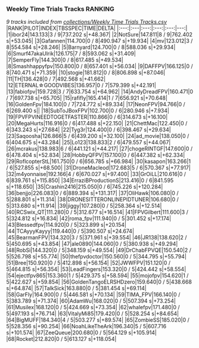 ### Weekly Time Trials Tracks RANKING
*9 tracks included from [collections/Weekly Time Trials Tracks.csv](/collections/Weekly%20Time%20Trials%20Tracks.csv)*
|RANK|PILOT|INDEX|TBSSPEC|TIME|DELTA|
|:---:|:---|:---:|:---:|:---:|---:|
|1|ibor24|143.133|3 / 9|737.202 s|+48.367|
|2|NotSure|147.811|8 / 9|762.402 s|+53.045|
|3|Gafannen|114.700|0 / 8|490.947 s|+19.934|
|4|mv|123.012|3 / 8|554.584 s|+28.246|
|5|Barnyard|124.700|0 / 8|588.036 s|+29.934|
|6|Smurf47akaUlrik|126.175|7 / 8|593.062 s|+31.409|
|7|SemperFly|144.300|0 / 8|617.485 s|+49.534|
|8|Smashhappyfpv|150.800|0 / 8|657.401 s|+56.034|
|9|DAFFPV|166.125|0 / 8|740.471 s|+71.359|
|10|stogie|181.812|0 / 8|806.898 s|+87.046|
|11|TH|136.428|0 / 7|492.568 s|+41.662|
|12|ETERNAL☆GOODVIBES|136.957|0 / 7|579.399 s|+42.191|
|13|fabiofpv|159.728|3 / 7|633.754 s|+64.962|
|14|AndyDreadFPV|160.471|0 / 7|697.738 s|+65.705|
|15|rafifly|165.414|1 / 7|656.921 s|+70.648|
|16|GoldenFpv|184.100|0 / 7|724.772 s|+89.334|
|17|NeonFPV|94.766|0 / 6|269.400 s||
|18|SubToJBoxFPV|102.700|0 / 6|280.946 s|+7.934|
|19|FPVFPVINEEDTOGETFASTER|110.866|0 / 6|314.673 s|+16.100|
|20|MegaHurts|116.916|0 / 6|417.488 s|+22.150|
|21|ChettMac|122.450|0 / 6|343.243 s|+27.684|
|22|Tyg3r|124.400|0 / 6|398.467 s|+29.634|
|23|Saqoosha|126.866|5 / 6|439.200 s|+32.100|
|24|ad_movie|138.050|0 / 6|404.675 s|+43.284|
|25|Lo123|138.833|2 / 6|479.557 s|+44.067|
|26|mcrakus|138.983|6 / 6|441.121 s|+44.217|
|27|chogeRINTGF|147.600|0 / 6|478.404 s|+52.834|
|28|HobbyQFPV|157.100|0 / 6|447.382 s|+62.334|
|29|RoflcopterStL|161.750|0 / 6|656.785 s|+66.984|
|30|kasapon|163.266|1 / 6|527.855 s|+68.500|
|31|DroneMacleod|172.683|5 / 6|570.367 s|+77.917|
|32|m4yonnaise|192.166|4 / 6|670.027 s|+97.400|
|33|GrOiLL|210.616|0 / 6|839.761 s|+115.850|
|34|ErraziBProductionS|213.416|0 / 6|841.595 s|+118.650|
|35|Crashin2416|215.050|0 / 6|745.226 s|+120.284|
|36|benjjo|226.083|0 / 6|889.394 s|+131.317|
|37|OliHawk|106.080|0 / 5|288.801 s|+11.314|
|38|DRONESITTERONLINEPIDTUNER|106.680|0 / 5|313.680 s|+11.914|
|39|jiggy|107.280|0 / 5|258.364 s|+12.514|
|40|RCSwix_QT|111.280|0 / 5|312.677 s|+16.514|
|41|FPVGilbert|111.600|3 / 5|324.812 s|+16.834|
|42|roma_fpv|111.940|0 / 5|301.452 s|+17.174|
|43|Blessedfpv|114.920|0 / 5|323.899 s|+20.154|
|44|TCAyyyKayyy|119.440|0 / 5|390.507 s|+24.674|
|45|BearmanFPV|134.320|3 / 5|371.961 s|+39.554|
|46|JR138|138.620|2 / 5|450.695 s|+43.854|
|47|ale0890|144.060|0 / 5|380.938 s|+49.294|
|48|RobSi|144.320|0 / 5|348.159 s|+49.554|
|49|DrChabFPVQE|150.540|2 / 5|526.798 s|+55.774|
|50|thefpvdoctor|150.560|0 / 5|344.795 s|+55.794|
|51|Bree|150.920|0 / 5|412.898 s|+56.154|
|52|JWWFPV|151.120|0 / 5|464.815 s|+56.354|
|53|LeadFingers|153.320|0 / 5|424.442 s|+58.554|
|54|ejectfpv865|153.360|1 / 5|429.375 s|+58.594|
|55|mojofpv|154.620|1 / 5|422.627 s|+59.854|
|56|GoldenTangoELRSHDzero|159.640|0 / 5|438.668 s|+64.874|
|57|TalkSick|163.880|0 / 5|381.454 s|+69.114|
|58|GarFly|164.900|0 / 5|446.581 s|+70.134|
|59|TIMA_FPV|166.140|0 / 5|383.789 s|+71.374|
|60|AdamWu|168.020|0 / 5|507.394 s|+73.254|
|61|Musilex|168.120|0 / 5|424.669 s|+73.354|
|62|whalefpv|171.480|0 / 5|497.193 s|+76.714|
|63|VitalyMi85|179.420|0 / 5|528.254 s|+84.654|
|64|BigMUFF|184.340|4 / 5|503.277 s|+89.574|
|65|ZombieSS|185.020|0 / 5|528.356 s|+90.254|
|66|NoahLikeTheArk|196.340|5 / 5|607.716 s|+101.574|
|67|ZeeQueue|200.680|0 / 5|564.129 s|+105.914|
|68|Rocket|212.820|0 / 5|613.127 s|+118.054|
